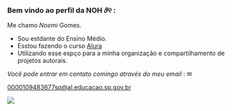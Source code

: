 ### Bem vindo ao perfil da NOH 𝜗୧  :   

Me chamo _Noemi_ Gomes.
- Sou estdante do Ensino Médio.
- Esstou fazendo o curso [Alura](https://www.alura.com.br/)
- Utilizando esse espço para a minha organização e compartilhamento de projetos autorais.

_Você pode entrar em contato comingo através do meu email_ : ✉

0000109483677sp@al.educacao.sp.gov.br 

![](https://media.tenor.com/1K602lbDSeIAAAAM/flirty-eyes.gif)
